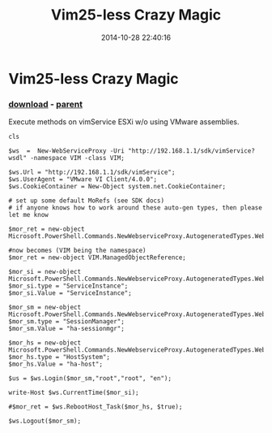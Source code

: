 ﻿---
pid:            5545
poster:         jimmyJames
title:          Vim25-less Crazy Magic
date:           2014-10-28 22:40:16
format:         posh
parent:         1525
parent:         1525

---

# Vim25-less Crazy Magic

### [download](5545.ps1) - [parent](1525.md)

Execute methods on vimService ESXi w/o using VMware assemblies.

```posh
cls

$ws  =  New-WebServiceProxy -Uri "http://192.168.1.1/sdk/vimService?wsdl" -namespace VIM -class VIM;

$ws.Url = "http://192.168.1.1/sdk/vimService";
$ws.UserAgent = "VMware VI Client/4.0.0";
$ws.CookieContainer = New-Object system.net.CookieContainer;

# set up some default MoRefs (see SDK docs)
# if anyone knows how to work around these auto-gen types, then please let me know

$mor_ret = new-object Microsoft.PowerShell.Commands.NewWebserviceProxy.AutogeneratedTypes.WebServiceProxy192_168_1_1_sdk_vimService_wsdl.ManagedObjectReference;

#now becomes (VIM being the namespace)
$mor_ret = new-object VIM.ManagedObjectReference;

$mor_si = new-object Microsoft.PowerShell.Commands.NewWebserviceProxy.AutogeneratedTypes.WebServiceProxy192_168_1_1_sdk_vimService_wsdl.ManagedObjectReference;
$mor_si.type = "ServiceInstance";
$mor_si.Value = "ServiceInstance";

$mor_sm = new-object Microsoft.PowerShell.Commands.NewWebserviceProxy.AutogeneratedTypes.WebServiceProxy192_168_1_1_sdk_vimService_wsdl.ManagedObjectReference;
$mor_sm.type = "SessionManager";
$mor_sm.Value = "ha-sessionmgr";

$mor_hs = new-object Microsoft.PowerShell.Commands.NewWebserviceProxy.AutogeneratedTypes.WebServiceProxy192_168_1_1_sdk_vimService_wsdl.ManagedObjectReference;
$mor_hs.type = "HostSystem";
$mor_hs.Value = "ha-host";

$us = $ws.Login($mor_sm,"root","root", "en");

write-Host $ws.CurrentTime($mor_si);

#$mor_ret = $ws.RebootHost_Task($mor_hs, $true);

$ws.Logout($mor_sm);
```
